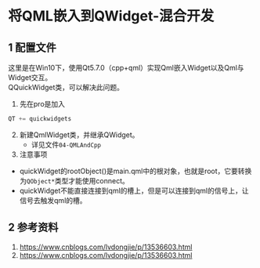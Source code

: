 # 将QML嵌入到QWidget-混合开发    
## 1 配置文件  
这里是在Win10下，使用Qt5.7.0（cpp+qml）实现Qml嵌入Widget以及Qml与Widget交互。   
QQuickWidget类，可以解决此问题。    
1. 先在pro是加入  
```c++
QT += quickwidgets
```

2. 新建QmlWidget类，并继承QWidget。  
	- 详见文件`04-QMLAndCpp`  
3. 注意事项    
- quickWidget的rootObject()是main.qml中的根对象，也就是root，它要转换为`QObject*`类型才能使用connect。   
- quickWidget不能直接连接到qml的槽上，但是可以连接到qml的信号上，让信号去触发qml的槽。   

## 2 参考资料    
1. https://www.cnblogs.com/lvdongjie/p/13536603.html    
2. https://www.cnblogs.com/lvdongjie/p/13536603.html   